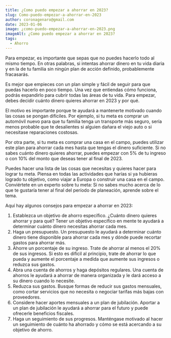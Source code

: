 ```yaml
---
title: ¿Como puedo empezar a ahorrar en 2023?
slug: Como-puedo-empezar-a-ahorrar-en-2023
author: coronagenaro@gmail.com
date: 2023-01-06
image: ¿como-puedo-empezar-a-ahorrar-en-2023.png
imageAlt: ¿Como puedo empezar a ahorrar en 2023?
tags:
  - Ahorro
---
```

Para empezar, es importante que sepas que no puedes hacerlo todo al mismo tiempo. En otras palabras, si intentas ahorrar dinero en tu vida diaria y en la de tu familia sin ningún plan de acción definido, probablemente fracasarás.

Es mejor que empieces con un plan simple y fácil de seguir para que puedas hacerlo en poco tiempo. Una vez que entiendas cómo funciona, podrás expandirlo para cubrir todas las áreas de tu vida. Para empezar, debes decidir cuánto dinero quieres ahorrar en 2023 y por qué. 

El motivo es importante porque te ayudará a mantenerte motivado cuando las cosas se pongan difíciles. Por ejemplo, si tu meta es comprar un automóvil nuevo para que tu familia tenga un transporte más seguro, sería menos probable que te desalientes si alguien dañara el viejo auto o si necesitase reparaciones costosas.

Por otra parte, si tu meta es comprar una casa en el campo, puedes utilizar este plan para ahorrar cada mes hasta que tengas el dinero suficiente. Si no sabes cuánto dinero quieres ahorrar, puedes empezar con 5% de tu ingreso o con 10% del monto que deseas tener al final de 2023.

Puedes hacer una lista de las cosas que necesitas y quieres hacer para lograr tu meta. Piensa en todas las actividades que harías si ya hubieras logrado tu objetivo, como viajar a Europa o construir una casa en el campo. Conviértete en un experto sobre tu meta: Si no sabes mucho acerca de lo que te gustaría tener al final del período de planeación, aprende sobre el tema.

Aquí hay algunos consejos para empezar a ahorrar en 2023:

1. Establezca un objetivo de ahorro específico. ¿Cuánto dinero quieres ahorrar y para qué? Tener un objetivo específico en mente te ayudará a determinar cuánto dinero necesitas ahorrar cada mes.
2. Haga un presupuesto. Un presupuesto le ayudará a determinar cuánto dinero tiene disponible para ahorrar cada mes y dónde puede recortar gastos para ahorrar más.
3. Ahorre un porcentaje de su ingreso. Trate de ahorrar al menos el 20% de sus ingresos. Si esto es difícil al principio, trate de ahorrar lo que pueda y aumente el porcentaje a medida que aumente sus ingresos o reduzca sus gastos.
4. Abra una cuenta de ahorros y haga depósitos regulares. Una cuenta de ahorros le ayudará a ahorrar de manera organizada y le dará acceso a su dinero cuando lo necesite.
5. Reduzca sus gastos. Busque formas de reducir sus gastos mensuales, como cortar servicios que no necesita o negociar tarifas más bajas con proveedores.
6. Considere hacer aportes mensuales a un plan de jubilación. Aportar a un plan de jubilación le ayudará a ahorrar para el futuro y puede ofrecerle beneficios fiscales.
7. Haga un seguimiento de sus progresos. Manténgase motivado al hacer un seguimiento de cuánto ha ahorrado y cómo se está acercando a su objetivo de ahorro.

<!--EndFragment-->